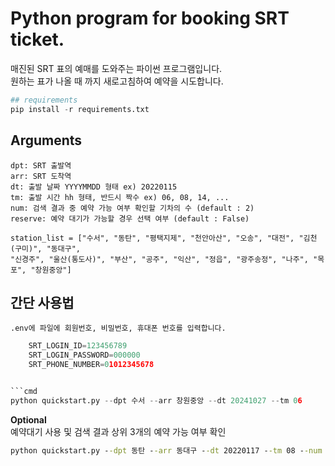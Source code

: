 # Python program for booking SRT ticket.


매진된 SRT 표의 예매를 도와주는 파이썬 프로그램입니다.  
원하는 표가 나올 때 까지 새로고침하여 예약을 시도합니다.

```python
## requirements
pip install -r requirements.txt
```

## Arguments
    dpt: SRT 출발역
    arr: SRT 도착역
    dt: 출발 날짜 YYYYMMDD 형태 ex) 20220115
    tm: 출발 시간 hh 형태, 반드시 짝수 ex) 06, 08, 14, ...
    num: 검색 결과 중 예약 가능 여부 확인할 기차의 수 (default : 2)
    reserve: 예약 대기가 가능할 경우 선택 여부 (default : False)

    station_list = ["수서", "동탄", "평택지제", "천안아산", "오송", "대전", "김천(구미)", "동대구",
    "신경주", "울산(통도사)", "부산", "공주", "익산", "정읍", "광주송정", "나주", "목포", "창원중앙"]



## 간단 사용법
    .env에 파일에 회원번호, 비밀번호, 휴대폰 번호를 입력합니다.
```python
    SRT_LOGIN_ID=123456789
    SRT_LOGIN_PASSWORD=000000
    SRT_PHONE_NUMBER=01012345678


```cmd
python quickstart.py --dpt 수서 --arr 창원중앙 --dt 20241027 --tm 06
```

**Optional**  
예약대기 사용 및 검색 결과 상위 3개의 예약 가능 여부 확인
```cmd
python quickstart.py --dpt 동탄 --arr 동대구 --dt 20220117 --tm 08 --num 3 --reserve True
```
